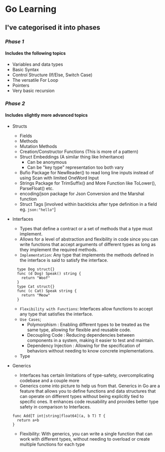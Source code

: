 # Go Learning

## I've categorised it into phases

### *Phase 1*

#### Includes the following topics

+ Variables and data types
+ Basic Syntax
+ Control Structure (If/Else, Switch Case)
+ The versatile For Loop
+ Pointers
+ Very basic recursion

### *Phase 2*

#### Includes slightly more advanced topics

+ Structs
  + Fields
  + Methods
  + Mutation Methods
  + Creation/Constructor Functions (This is more of a pattern)
  + Struct Embeddings (A similar thing like Inheritance)
    + Can be anonymous
    + Can be "key type" representation too both vary
  + Bufio Package for NewReader() to read long line inputs instead of using Scan with limited OneWord Input
  + Strings Package for TrimSuffix() and More Function like ToLower(), ParseFloat() etc.
  + encoding/json package for Json Conversion and the Marshal function
  + Struct Tags [involved within backticks after type definition in a field eg. `json:"hello"`]
  
+ Interfaces
  + Types that define a contract or a set of methods that a type must implement.
  + Allows for a level of abstraction and flexibility in code since you can write functions that accept arguments of different types as long as they implement the required methods.
  + `Implementation`: Any type that implements the methods defined in the interface is said to satisfy the interface.
  
  ```
    type Dog struct{}
    func (d Dog) Speak() string {
      return "Woof"
    }
    type Cat struct{}
    func (c Cat) Speak string {
      return "Meow"
    }
  ```

  + `Flexibility with Functions`: Interfaces allow functions to accept any type that satisfies the interface.
  + `Use Cases`;
    + Polymorphism : Enabling different types to be treated as the same type, allowing for flexible and reusable code.
    + Decoupling Code : Reducing dependencies between components in a system, making it easier to test and maintain.
    + Dependency Injection : Allowing for the specification of behaviors without needing to know concrete implementations.
  + Type

+ Generics
  + Interfaces has certain limitations of type-safety, overcomplicating codebase and a couple more
  + Generics come into picture to help us from that. Generics in Go are a feature that allows you to define functions and data structures that can operate on different types without being explicitly tied to specific ones. It enhances code reusability and provides better type safety in comparison to Interfaces.
  ```
  func Add[T int|string|float64](a, b T) T {
    return a+b
  }
  ```
  + Flexibility: With generics, you can write a single function that can work with different types, without needing to overload or create multiple functions for each type
